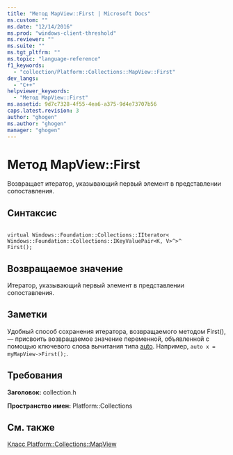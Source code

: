 ```yaml
---
title: "Метод MapView::First | Microsoft Docs"
ms.custom: ""
ms.date: "12/14/2016"
ms.prod: "windows-client-threshold"
ms.reviewer: ""
ms.suite: ""
ms.tgt_pltfrm: ""
ms.topic: "language-reference"
f1_keywords: 
  - "collection/Platform::Collections::MapView::First"
dev_langs: 
  - "C++"
helpviewer_keywords: 
  - "Метод MapView::First"
ms.assetid: 9d7c7328-4f55-4ea6-a375-9d4e73707b56
caps.latest.revision: 3
author: "ghogen"
ms.author: "ghogen"
manager: "ghogen"
---
```

# Метод MapView::First
Возвращает итератор, указывающий первый элемент в представлении сопоставления.  
  
## Синтаксис  
  
```  
  
virtual Windows::Foundation::Collections::IIterator<  
Windows::Foundation::Collections::IKeyValuePair<K, V>^>^   
First();  
```  
  
## Возвращаемое значение  
 Итератор, указывающий первый элемент в представлении сопоставления.  
  
## Заметки  
 Удобный способ сохранения итератора, возвращаемого методом First\(\), — присвоить возвращаемое значение переменной, объявленной с помощью ключевого слова вычитания типа [auto](~/cpp/auto-cpp.md). Например, `auto x = myMapView->First();`.  
  
## Требования  
 **Заголовок:** collection.h  
  
 **Пространство имен:** Platform::Collections  
  
## См. также  
 [Класс Platform::Collections::MapView](../cppcx/platform-collections-mapview-class.md)